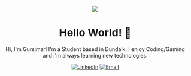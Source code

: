 <!-- Header -->
<p align="center">
  <img src="https://wallpaperaccess.com/full/849790.gif" >
</p>
<h1 align="center">Hello World! 👋</h1>

<!-- Intro -->
<p align="center">
  Hi, I'm Gursimar! I'm a Student based in Dundalk. I enjoy Coding/Gaming and I'm always learning new technologies.
</p>

<!-- Stats -->
<!--
<p align="center">
  <img src="https://github-readme-stats.vercel.app/api?username=gursimar03&show_icons=true&theme=radical" alt="GitHub Stats">
  <br>
  <img src="https://github-readme-stats.vercel.app/api/top-langs/?username=gursimar03&layout=compact&theme=radical" alt="Top Languages">
</p>
-->
<!-- Social -->
<p align="center">
  <a href="https://www.linkedin.com/in/gursimar-singh-ply-8600431ba/">
    <img src="https://img.shields.io/badge/-LinkedIn-blue?style=for-the-badge&logo=Linkedin&logoColor=white" alt="LinkedIn"></a>
 </a>
  <a href="mailto:gursimar03@gmail.com"><img src="https://img.shields.io/badge/-Email-blue?style=for-the-badge&logo=Gmail&logoColor=white" alt="Email"></a>
</p>
